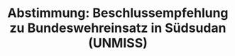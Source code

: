 ---
abstimmung:
  abstimmung: 2
  bundestagssitzung: 209
  legislaturperiode: 18
categories:
- Bundeswehr
- Ausland
data:
- title: Abstimmungsergebnis 20161215_2-data.pdf
  url: /res/abstimmungsliste/20161215_2-data.pdf
- title: Abstimmungsergebnis 20161215_2_xls-data.csv
  url: /res/abstimmungsliste/analyses/20161215_2_xls-data.csv
documents:
- local: /res/abstimmungsdaten/018-209-02/1810188.pdf
  title: Drucksache 18/10188.pdf
  url: http://dip21.bundestag.de/dip21/btd/18/101/1810188.pdf
- local: /res/abstimmungsdaten/018-209-02/1810547.pdf
  title: Drucksache 18/10547.pdf
  url: http://dip21.bundestag.de/dip21/btd/18/105/1810547.pdf
ergebnis:
  cdu/csu:
    enthaltung: 0
    gesamt: 310
    ja: 290
    nein: 0
    nichtabgegeben: 20
    ungueltig: 0
  die.linke:
    enthaltung: 0
    gesamt: 64
    ja: 0
    nein: 58
    nichtabgegeben: 6
    ungueltig: 0
  file: 20161215_2_xls-data.csv
  gruenen:
    enthaltung: 0
    gesamt: 63
    ja: 57
    nein: 0
    nichtabgegeben: 6
    ungueltig: 0
  spd:
    enthaltung: 1
    gesamt: 193
    ja: 183
    nein: 1
    nichtabgegeben: 8
    ungueltig: 0
layout: abstimmung
links:
- title: https://www.bundestag.de/parlament/plenum/abstimmung/abstimmung?id=443
  url: https://www.bundestag.de/parlament/plenum/abstimmung/abstimmung?id=443
- title: http://www.abgeordnetenwatch.de/verlaengerung_des_bundeswehreinsatzes_in_suedsudan-1105-830.html
  url: http://www.abgeordnetenwatch.de/verlaengerung_des_bundeswehreinsatzes_in_suedsudan-1105-830.html
preview: "Deutscher Bundestag\n\n209. Sitzung des Deutschen Bundestages\nam Donnerstag,\
  \ 15.Dezember 2016\n\nEndg\xFCltiges Ergebnis der Namentlichen Abstimmung Nr. 2\n\
  \nBeschlussempfehlung des Ausw\xE4rtigen Ausschusses (3. Ausschuss) zu dem Antrag\
  \ der\nBundesregierung\nFortsetzung der Beteiligung bewaffneter deutscher Streitkr\xE4\
  fte an der von den Vereinten\nNationen gef\xFChrten Friedensmission in S\xFCdsudan\
  \ (UNMISS) auf Grundlage der Resolution\n1996 (2011) des Sicherheitsrates der Vereinten\
  \ Nationen vom 8. Juli 2011 und\nFolgeresolutionen, zuletzt 2304 (2016) vom 12.\
  \ August 2016\n- Drucksachen 18/10188 und 18/10547 -\n\nAbgegebene Stimmen insgesamt:\n\
  \n590\n\nNicht abgegebene Stimmen:\nJa-Stimmen:\n\n40\n530\n\nNein-Stimmen:\n\n\
  59\n\nEnthaltungen:\n\n1\n\nUng\xFCltige:\n\n0\n\nBerlin, den 15.12.2016\n\nBeginn:\
  \ 12:22\nEnde: 12:25\n"
tags:
- "S\xFCdsudan"
- UNMISS
- UN
title: "Abstimmung: Beschlussempfehlung zu Bundeswehreinsatz in S\xFCdsudan (UNMISS)"
---
